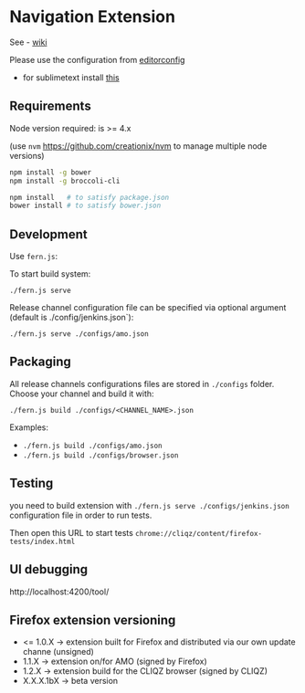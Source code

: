 # Navigation Extension

See - [wiki](https://github.com/cliqz/navigation-extension/wiki)

Please use the configuration from [editorconfig](https://github.com/cliqz/navigation-extension/blob/master/.editorconfig)
 - for sublimetext install [this](https://github.com/sindresorhus/editorconfig-sublime)

## Requirements

Node version required: is >= 4.x

(use `nvm` https://github.com/creationix/nvm to manage multiple node versions)

```bash
npm install -g bower
npm install -g broccoli-cli

npm install   # to satisfy package.json
bower install # to satisfy bower.json
```

## Development

Use `fern.js`:

To start build system:

`./fern.js serve`

Release channel configuration file can be specified via optional argument (default is ./config/jenkins.json`):

`./fern.js serve ./configs/amo.json`

## Packaging

All release channels configurations files are stored in `./configs` folder. Choose your channel and build it with:

`./fern.js build ./configs/<CHANNEL_NAME>.json`

Examples:

* `./fern.js build ./configs/amo.json`
* `./fern.js build ./configs/browser.json`

## Testing

you need to build extension with `./fern.js serve ./configs/jenkins.json` configuration file in order to run tests. 

Then open this URL to start tests `chrome://cliqz/content/firefox-tests/index.html`


## UI debugging

http://localhost:4200/tool/

## Firefox extension versioning

* <= 1.0.X  -> extension built for Firefox and distributed via our own update channe (unsigned)
* 1.1.X     -> extension on/for AMO (signed by Firefox)
* 1.2.X     -> extension build for the CLIQZ browser (signed by CLIQZ)
* X.X.X.1bX -> beta version

